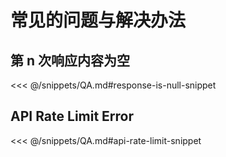 # 常见的问题与解决办法

## 第 n 次响应内容为空

<<< @/snippets/QA.md#response-is-null-snippet

## API Rate Limit Error

<<< @/snippets/QA.md#api-rate-limit-snippet